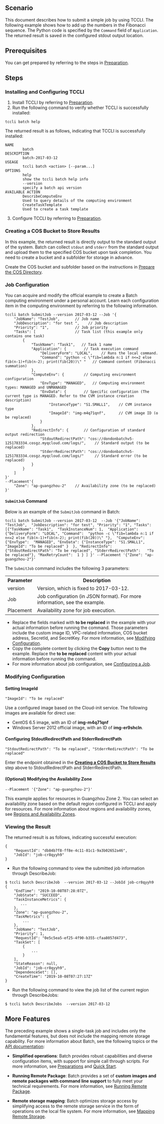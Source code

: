 ## Scenario
This document describes how to submit a simple job by using TCCLI. The following example shows how to add up the numbers in the Fibonacci sequence. The Python code is specified by the `Command` field of `Application`. The returned result is saved in the configured stdout output location.


## Prerequisites
You can get prepared by referring to the steps in [Preparation](http://intl.cloud.tencent.com/document/product/599/10807).


## Steps
### Installing and Configuring TCCLI
1. Install TCCLI by referring to [Preparation](http://intl.cloud.tencent.com/document/product/599/10548).
2. Run the following command to verify whether TCCLI is successfully installed:
```
tccli batch help
```
The returned result is as follows, indicating that TCCLI is successfully installed:
```
NAME
        batch
DESCRIPTION
        batch-2017-03-12
USEAGE
        tccli batch <action> [--param...]
OPTIONS
        help
        show the tccli batch help info
        --version
        specify a batch api version
AVAILABLE ACTION
        DescribeComputeEnv
        Used to query details of the computing environment
        CreateTaskTemplate
        Used to create a task template
```
3. Configure TCCLI by referring to [Preparation](http://intl.cloud.tencent.com/document/product/599/10548).


<span id="create"></span>
### Creating a COS Bucket to Store Results
In this example, the returned result is directly output to the standard output of the system. Batch can collect `stdout` and `stderr` from the standard output and upload them to the specified COS bucket upon task completion. You need to create a bucket and a subfolder for storage in advance.

Create the COS bucket and subfolder based on the instructions in [Prepare the COS Directory](http://intl.cloud.tencent.com/document/product/599/10548).

### Job Configuration
You can acquire and modify the official example to create a Batch computing environment under a personal account. Learn each configuration item in the computing environment by referring to the following information.
```
tccli batch SubmitJob --version 2017-03-12 --Job '{
    "JobName": "TestJob",       // Job name
    "JobDescription": "for test ",    // Job description
    "Priority": "1",            // Job priority
    "Tasks": [                  // Task list (this example only contains one task)
        {
            "TaskName": "Task1",   // Task 1 name
            "Application": {        // Task execution command
                "DeliveryForm": "LOCAL",    // Runs the local command.
                "Command": "python -c \"fib=lambda n:1 if n<=2 else fib(n-1)+fib(n-2); print(fib(20))\" "   // Command content (Fibonacci summation)
            },
            "ComputeEnv": {         // Computing environment configuration
                "EnvType": "MANAGED",   // Computing environment types: MANAGED and UNMANAGED
                "EnvData": {        // Specific configuration (The current type is MANAGED. Refer to the CVM instance creation description)
                    "InstanceType": "S1.SMALL1",    // CVM instance type
                    "ImageId": "img-m4q71qnf",      // CVM image ID (o be replaced)
                }
            },
            "RedirectInfo": {       // Configuration of standard output redirection           
                "StdoutRedirectPath": "cos://dondonbatchv5-1251783334.cosgz.myqcloud.com/logs/",    // Standard output (to be replaced)
                "StderrRedirectPath": "cos://dondonbatchv5-1251783334.cosgz.myqcloud.com/logs/"     // Standard error (to be replaced)
            }
        }
    ]
}'
--Placement'{
    "Zone": "ap-guangzhou-2"    // Availability zone (to be replaced)
}'
```

#### `SubmitJob` Command
Below is an example of the `SubmitJob` command in Batch:
```
tccli batch SubmitJob --version 2017-03-12  --Job '{"JobName": "TestJob",  "JobDescription": "for test", "Priority": "1", "Tasks": [{"TaskName": "Task1",  "TaskInstanceNum": 1,  "Application": {"DeliveryForm": "LOCAL", "Command":  "python -c \"fib=lambda n:1 if n<=2 else fib(n-1)+fib(n-2); print(fib(20))\" "},  "ComputeEnv": {"EnvType":  "MANAGED", "EnvData": {"InstanceType": "S1.SMALL1",  "ImageId": "To be replaced" }  }, "RedirectInfo": {"StdoutRedirectPath": "To be replaced", "StderrRedirectPath":   "To be replaced"}, "MaxRetryCount":  1 } ] }' --Placement '{"Zone": "ap-guangzhou-2"}'
```
The `SubmitJob` command includes the following 3 parameters:

<table>
	<tr>
	<th>Parameter</th>
	<th>Description</th>
	</tr>
	<tr>
	<td>version</td>
	<td>Version, which is fixed to 2017-03-12.</td>
	</tr>
	<tr>
	<td>Job</td>
	<td>Job configuration (in JSON format). For more information, see the example.</td>
	</tr>
	<tr>
	<td>Placement</td>
	<td>Availability zone for job execution.</td>
	</tr>
</table>

- Replace the fields marked with **to be replaced** in the example with your actual information before running the command. Those parameters include the custom image ID, VPC-related information, COS bucket address, SecretId, and SecretKey. For more information, see [Modifying Configuration](#change).
- Copy the complete content by clicking the **Copy** button next to the example. Replace the **to be replaced** content with your actual information before running the command.
- For more information about job configuration, see [Configuring a Job](http://intl.cloud.tencent.com/document/product/599/11040).


<span id="change"></span>
### Modifying Configuration

#### Setting ImageId
```
"ImageId": "To be replaced"
```
Use a configured image based on the Cloud-init service. The following images are available for direct use:
- CentOS 6.5 image, with an ID of **img-m4q71qnf**
- Windows Server 2012 official image, with an ID of **img-er9shcln**.

#### Configuring StdoutRedirectPath and StderrRedirectPath
```
"StdoutRedirectPath": "To be replaced", "StderrRedirectPath": "To be replaced"
```
Enter the endpoint obtained in the **[Creating a COS Bucket to Store Results](#create)** step above to StdoutRedirectPath and StderrRedirectPath.

#### (Optional) Modifying the Availability Zone
```
--Placement '{"Zone": "ap-guangzhou-2"}'
```
This example applies for resources in Guangzhou Zone 2. You can select an availability zone based on the default region configured in TCCLI and apply for resources.
For more information about regions and availability zones, see [Regions and Availability Zones](http://intl.cloud.tencent.com/document/product/213/6091).

### Viewing the Result
The returned result is as follows, indicating successful execution:
```
{
    "RequestId": "db84b7f8-ff8e-4c11-81c1-9a3b02652a46", 
    "JobId": "job-cr8qyyh9"
}
```
- Run the following command to view the submitted job information through DescribeJob: 
```
$ tccli batch DescribeJob  --version 2017-03-12 --JobId job-cr8qyyh9
{
    "EndTime": "2019-10-08T07:28:07Z", 
    "JobState": "SUCCEED", 
    "TaskInstanceMetrics": {
       ...
    }, 
    "Zone": "ap-guangzhou-2", 
    "TaskMetrics": {
        ...
    }, 
    "JobName": "TestJob", 
    "Priority": 1, 
    "RequestId": "0e5c5ea5-ef25-4f90-b355-cfaa8057d473", 
    "TaskSet": [
        {
            ...
        }
    ], 
    "StateReason": null, 
    "JobId": "job-cr8qyyh9", 
    "DependenceSet": [], 
    "CreateTime": "2019-10-08T07:27:17Z"
}
```
- Run the following command to view the job list of the current region through DescribeJobs:
```
$ tccli batch DescribeJobs  --version 2017-03-12
```


## More Features
The preceding example shows a single-task job and includes only the fundamental features, but does not include the mapping remote storage capability. For more information about Batch, see the following topics or the [API documentation](http://intl.cloud.tencent.com/document/product/599/30458):

* **Simplified operations**: Batch provides robust capabilities and diverse configuration items, with support for simple call through scripts. For more information, see [Preparations](http://intl.cloud.tencent.com/document/product/599/10548) and [Quick Start](http://intl.cloud.tencent.com/document/product/599/10551).

* **Running Remote Package**: Batch provides a set of **custom images and remote packages with command line support** to fully meet your technical requirements. For more information, see [Running Remote Package](http://intl.cloud.tencent.com/document/product/599/10552).

* **Remote storage mapping**: Batch optimizes storage access by simplifying access to the remote storage service in the form of operations on the local file system. For more information, see [Mapping Remote Storage](http://intl.cloud.tencent.com/document/product/599/10983).
